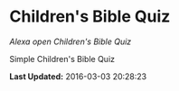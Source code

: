 # Children's Bible Quiz
*Alexa open Children's Bible Quiz*

Simple Children's Bible Quiz

**Last Updated:** 2016-03-03 20:28:23